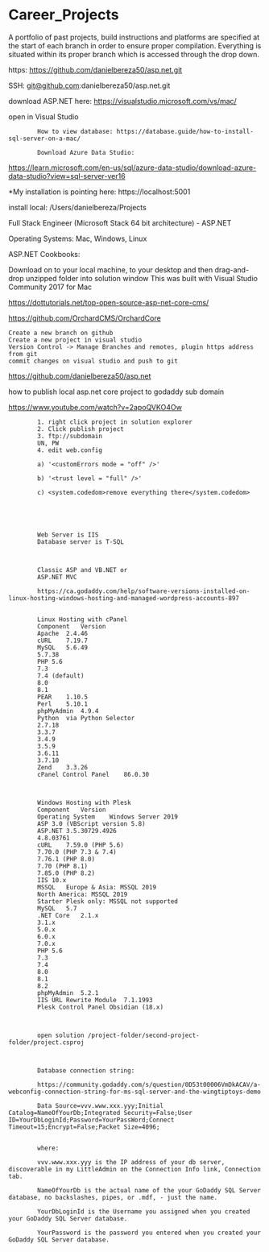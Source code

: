 # Career_Projects


A portfolio of past projects, build instructions and platforms are specified at the start of each branch in order to ensure proper compilation. Everything is situated within its proper branch which is accessed through the drop down.

https: https://github.com/danielbereza50/asp.net.git

SSH: git@github.com:danielbereza50/asp.net.git

download ASP.NET here: https://visualstudio.microsoft.com/vs/mac/

open in Visual Studio

            How to view database: https://database.guide/how-to-install-sql-server-on-a-mac/

            Download Azure Data Studio:

https://learn.microsoft.com/en-us/sql/azure-data-studio/download-azure-data-studio?view=sql-server-ver16

*My installation is pointing here: https://localhost:5001 

install local: /Users/danielbereza/Projects


Full Stack Engineer (Microsoft Stack 64 bit architecture) - ASP.NET

Operating Systems: Mac, Windows, Linux

ASP.NET Cookbooks:

Download on to your local machine, to your desktop and then drag-and-drop unzipped folder into solution window This was built with Visual Studio Community 2017 for Mac

https://dottutorials.net/top-open-source-asp-net-core-cms/

https://github.com/OrchardCMS/OrchardCore

    Create a new branch on github
    Create a new project in visual studio
    Version Control -> Manage Branches and remotes, plugin https address from git
    commit changes on visual studio and push to git


https://github.com/danielbereza50/asp.net



how to publish local asp.net core project to godaddy sub domain

https://www.youtube.com/watch?v=2apoQVKO4Ow

            
            1. right click project in solution explorer
            2. Click publish project
            3. ftp://subdomain
            UN, PW
            4. edit web.config

            a) '<customErrors mode = "off" />'
            
            b) '<trust level = "full" />'
            
            c) <system.codedom>remove everything there</system.codedom>





            Web Server is IIS
            Database server is T-SQL



            Classic ASP and VB.NET or
            ASP.NET MVC

            https://ca.godaddy.com/help/software-versions-installed-on-linux-hosting-windows-hosting-and-managed-wordpress-accounts-897


            Linux Hosting with cPanel
            Component	Version
            Apache	2.4.46
            cURL	7.19.7
            MySQL	5.6.49
            5.7.38
            PHP	5.6
            7.3
            7.4 (default)
            8.0
            8.1
            PEAR	1.10.5
            Perl	5.10.1
            phpMyAdmin	4.9.4
            Python	via Python Selector
            2.7.18
            3.3.7
            3.4.9
            3.5.9
            3.6.11
            3.7.10
            Zend	3.3.26
            cPanel Control Panel	86.0.30


            
            Windows Hosting with Plesk
            Component	Version
            Operating System	Windows Server 2019
            ASP	3.0 (VBScript version 5.8)
            ASP.NET	3.5.30729.4926
            4.8.03761
            cURL	7.59.0 (PHP 5.6)
            7.70.0 (PHP 7.3 & 7.4)
            7.76.1 (PHP 8.0)
            7.70 (PHP 8.1)
            7.85.0 (PHP 8.2)
            IIS	10.x
            MSSQL	Europe & Asia: MSSQL 2019
            North America: MSSQL 2019
            Starter Plesk only: MSSQL not supported
            MySQL	5.7
            .NET Core	2.1.x
            3.1.x
            5.0.x
            6.0.x
            7.0.x
            PHP	5.6
            7.3
            7.4
            8.0
            8.1
            8.2
            phpMyAdmin	5.2.1
            IIS URL Rewrite Module	7.1.1993
            Plesk Control Panel	Obsidian (18.x)
            
            

            open solution /project-folder/second-project-folder/project.csproj
            


            Database connection string: 

            https://community.godaddy.com/s/question/0D53t00006VmDkACAV/a-webconfig-connection-string-for-ms-sql-server-and-the-wingtiptoys-demo
            
            Data Source=vvv.www.xxx.yyy;Initial Catalog=NameOfYourDb;Integrated Security=False;User ID=YourDbLoginId;Password=YourPassWord;Connect Timeout=15;Encrypt=False;Packet Size=4096;


            where:
            
            vvv.www.xxx.yyy is the IP address of your db server, discoverable in my LittleAdmin on the Connection Info link, Connection tab.
            
            NameOfYourDb is the actual name of the your GoDaddy SQL Server database, no backslashes, pipes, or .mdf, - just the name.
            
            YourDbLoginId is the Username you assigned when you created your GoDaddy SQL Server database.
            
            YourPassword is the password you entered when you created your GoDaddy SQL Server database.

 

            
